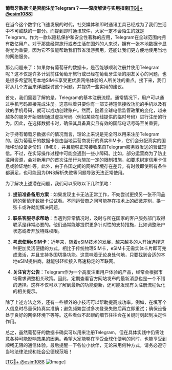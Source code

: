 **葡萄牙数据卡是否能注册Telegram？——深度解读与实用指南[[TG💪+ @esim1088](https://t.me/s/esim1088)]**

在当今这个数字化飞速发展的时代，社交媒体和即时通讯工具已经成为了我们生活中不可或缺的一部分。而提到即时通讯软件，大家一定不会陌生的就是Telegram。作为一款以隐私保护和安全性著称的应用，Telegram在全球范围内拥有数亿用户。对于那些经常旅行或者生活在国外的人来说，拥有一张本地数据卡显得尤为重要，因为它不仅能帮助我们节省漫游费用，还能让我们更方便地使用当地的网络服务。

那么问题来了：如果你有葡萄牙的数据卡，是否能够顺利注册并使用Telegram呢？这不仅是许多计划前往葡萄牙旅行或已经在葡萄牙生活的朋友关心的问题，也是很多希望利用本地SIM卡享受更优质网络体验的人所关注的重点。接下来，我们将从几个方面来详细探讨这个问题，并提供一些实用的建议。

首先，我们需要了解的是，Telegram的基本注册流程。通常情况下，用户可以通过手机号码直接完成注册。这意味着只要你有一部支持短信接收功能的手机以及有效的手机号码，就可以成功创建账户。然而，随着全球电信监管政策的变化，越来越多的服务开始限制通过虚拟号码（例如某些在线提供的临时号码）进行注册的行为。因此，在选择数据卡时，确保其具备真实且有效的国际电话号码至关重要。

对于持有葡萄牙数据卡的情况而言，理论上来说是完全可以用来注册Telegram的。因为葡萄牙的数据卡是由当地运营商发行的真实SIM卡，它们会分配真实的国际移动设备身份码（IMEI），并且能够正常接收来自Telegram服务器发送的验证短信。不过，在实际操作过程中可能会遇到一些小障碍。比如，部分运营商为了防止滥用资源，会对新用户的首次注册行为施加一定的限制措施，如要求绑定信用卡信息或验证地址等。此外，由于各国之间的网络环境存在差异，有时候即使所有条件都满足，也可能因为DNS解析失败等问题导致无法正常使用。

为了解决上述潜在问题，我们可以采取以下几种策略：

1. **提前准备备用方案**：如果发现主卡无法正常工作，不妨尝试更换另一张不同品牌的葡萄牙数据卡试试看。不同运营商之间可能存在技术上的细微差别，换一张卡或许就能解决问题。
   
2. **联系客服寻求帮助**：当遇到异常情况时，及时与所在国家的客户服务部门取得联系是非常必要的。他们通常能够提供更多针对性的支持措施，比如调整账户状态或者开放特殊权限。

3. **考虑使用eSIM卡**：近年来，随着eSIM技术的发展，越来越多的人开始选择这种更加灵活便捷的方式。相比于传统物理SIM卡，eSIM卡无需实体卡片即可完成激活，并且支持多国切换功能。这意味着无论身处何地，只要找到合适的本地eSIM提供商，就能够轻松接入高速稳定的互联网。

4. **关注官方公告**：Telegram作为一个高度注重用户体验的产品，经常会根据市场需求调整相关政策。因此，定期查看官方网站发布的最新消息也是一个不错的选择。这样不仅可以了解到最新的功能更新，还可能发现有关注册流程优化的相关提示。

除了上述方法之外，还有一些额外的小技巧可以帮助提高成功率。例如，在填写个人信息时尽量保持真实准确；避免频繁尝试多次登录失败后再立即重试；确保设备处于良好的网络环境下等等。这些看似不起眼的细节往往会在关键时刻起到决定性作用。

总之，虽然葡萄牙的数据卡确实可以用来注册Telegram，但在具体实践中仍需注意各种可能影响效果的因素。希望大家能够在享受全球化便利的同时，也能享受到顺畅无阻的通信体验。最后提醒一下各位小伙伴，无论采用何种方式，请务必遵守当地法律法规和社会公德规范哦！

[[TG💪+ @esim1088](https://t.me/s/esim1088) ![Image](https://i.postimg.cc/4NQfJmqS/Snipaste-2025-05-13-00-14-12.png)]